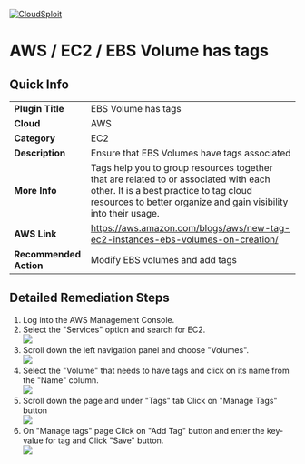 [![CloudSploit](https://cloudsploit.com/img/logo-new-big-text-100.png "CloudSploit")](https://cloudsploit.com)

# AWS / EC2 / EBS Volume has tags

## Quick Info

| | |
|-|-|
| **Plugin Title** | EBS Volume has tags |
| **Cloud** | AWS |
| **Category** | EC2 |
| **Description** | Ensure that EBS Volumes have tags associated |
| **More Info** | Tags help you to group resources together that are related to or associated with each other. It is a best practice to tag cloud resources to better organize and gain visibility into their usage. |
| **AWS Link** | https://aws.amazon.com/blogs/aws/new-tag-ec2-instances-ebs-volumes-on-creation/ |
| **Recommended Action** | Modify EBS volumes and add tags |

## Detailed Remediation Steps
1. Log into the AWS Management Console.
2. Select the "Services" option and search for EC2. </br> <img src="/resources/aws/ec2/ebs-volume-has-tags/step2.png"/>
3. Scroll down the left navigation panel and choose "Volumes". </br>  <img src="/resources/aws/ec2/ebs-volume-has-tags/step3.png"/>
4. Select the "Volume" that needs to have tags and click on its name from the "Name" column.</br> <img src="/resources/aws/ec2/ebs-volume-has-tags/step4.png"/>
5. Scroll down the page and under "Tags" tab Click on "Manage Tags" button</br> <img src="/resources/aws/ec2/ebs-volume-has-tags/step5.png"/>
6. On "Manage tags" page Click on "Add Tag" button and enter the key-value for tag and Click "Save" button.</br><img src="/resources/aws/ec2/ebs-volume-has-tags/step6.png"/>

